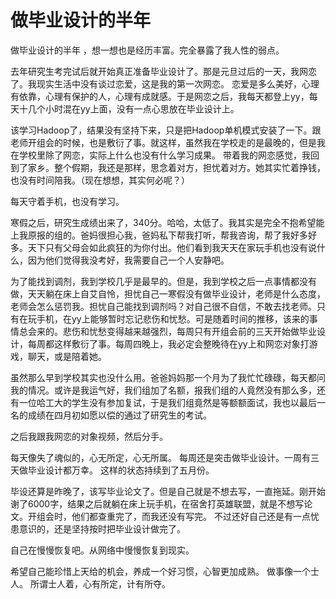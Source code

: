 
# 做毕业设计的半年
做毕业设计的半年 ，想一想也是经历丰富。完全暴露了我人性的弱点。

去年研究生考完试后就开始真正准备毕业设计了。那是元旦过后的一天，我网恋了。我现实生活中没有谈过恋爱，这是我的第一次网恋。
恋爱是多么美好，心理有依靠，心理有保护的人，心理有成就感。于是网恋之后，我每天都登上yy，每天十几个小时混在yy上面，没有一点心思放在毕业设计上。


该学习Hadoop了，结果没有坚持下来，只是把Hadoop单机模式安装了一下。跟老师开组会的时候，也是敷衍了事。就这样，虽然我在学校走的是最晚的，但是我在学校里除了网恋，实际上什么也没有什么学习成果。
带着我的网恋感觉，我回到了家乡。整个假期，我还是那样，思念着对方，担忧着对方。她其实忙着挣钱，也没有时间陪我。（现在想想，其实何必呢？）

每天守着手机，也没有学习。

寒假之后，研究生成绩出来了，340分。哈哈，太低了。我其实是完全不抱希望能上我原报的组的。爸妈很担心我，爸妈私下帮我打听，帮我咨询，帮了我好多好多。天下只有父母会如此疯狂的为你付出。他们看到我天天在家玩手机也没有说什么，因为他们觉得我没考好，我需要自己一个人安静吧。

为了能找到调剂，我到学校几乎是最早的。但是，我到学校之后一点事情都没有做，天天躺在床上自艾自怜，担忧自己一寒假没有做毕业设计，老师是什么态度，老师会怎么惩罚我。担忧自己能找到调剂吗？对自己很不自信，不敢去找老师。只有在玩手机，在yy上能够暂时忘记悲伤和忧愁。可是随着时间的推移，该来的事情总会来的。悲伤和忧愁变得越来越强烈，每周只有开组会前的三天开始做毕业设计，每周都这样敷衍了事。每周四晚上，我必定会整晚待在yy上和网恋对象打游戏，聊天，或是陪着她。

虽然那么早到学校其实也没什么用。爸爸妈妈那一个月为了我忙忙碌碌，每天都问我的情况。或许是我运气好，我们组加了名额，报我们组的人竟然没有那么多，还有一位哈工大的学生没有参加复试，于是我们组竟然是等额额面试，我也以最后一名的成绩在四月初如愿以偿的通过了研究生的考试。

之后我跟我网恋的对象视频，然后分手。

每天像失了魂似的，心无所定，心无所属。
每周还是突击做毕业设计。一周有三天做毕业设计都万幸。
这样的状态持续到了五月份。

毕设还算是昨晚了，该写毕业论文了。但是自己就是不想去写，一直拖延。刚开始谢了6000字，结果之后就躺在床上玩手机，在宿舍打英雄联盟，就是不想写论文。开组会时，他们都查重完了，而我还没有写完。 不过还好自己还是有一点忧患意识的，还是坚持按时把毕业设计做完了。

自己在慢慢恢复吧。从网络中慢慢恢复到现实。

希望自己能珍惜上天给的机会，养成一个好习惯，心智更加成熟。
做事像一个士人。
所谓士人着，心有所定，计有所夺。
